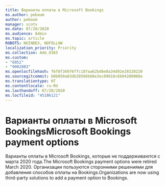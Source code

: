 ```yaml
---
title: Варианты оплаты в Microsoft Bookings
ms.author: pebaum
author: pebaum
manager: scotv
ms.date: 07/20/2020
ms.audience: Admin
ms.topic: article
ROBOTS: NOINDEX, NOFOLLOW
localization_priority: Priority
ms.collection: Adm_O365
ms.custom:
- "6052"
- "9002883"
ms.openlocfilehash: f6f8f36976ffc187aa62bd6e8a34d92e28320220
ms.sourcegitcommit: b0b050a83db28566b68e3ec09810c6b94280008e
ms.translationtype: HT
ms.contentlocale: ru-RU
ms.lasthandoff: 07/20/2020
ms.locfileid: "45186121"
---
```

# <a name="microsoft-bookings-payment-options"></a><span data-ttu-id="25223-102">Варианты оплаты в Microsoft Bookings</span><span class="sxs-lookup"><span data-stu-id="25223-102">Microsoft Bookings payment options</span></span>

<span data-ttu-id="25223-103">Варианты оплаты в Microsoft Bookings, которые не поддерживаются с марта 2020 года.</span><span class="sxs-lookup"><span data-stu-id="25223-103">The Microsoft Bookings payment options were retired March 2020.</span></span> <span data-ttu-id="25223-104">Организации пользуются сторонними решениями для добавления способов оплаты на Bookings.</span><span class="sxs-lookup"><span data-stu-id="25223-104">Organizations are now using third-party solutions to add a payment option to Bookings.</span></span>
